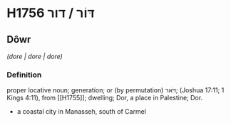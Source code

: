 # H1756 דּוֹר / דור

## Dôwr

_(dore | dore | dore)_

### Definition

proper locative noun; generation; or (by permutation) דֹּאר; (Joshua 17:11; 1 Kings 4:11), from [[H1755]]; dwelling; Dor, a place in Palestine; Dor.

- a coastal city in Manasseh, south of Carmel
